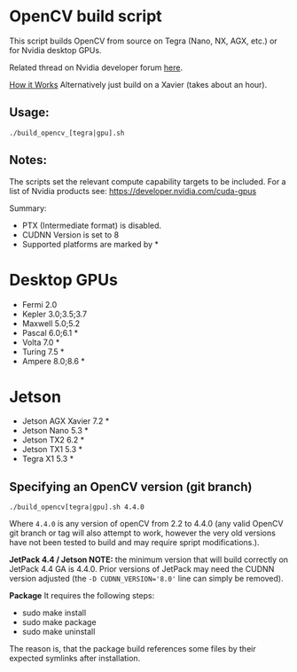 # OpenCV build script

This script builds OpenCV from source on Tegra (Nano, NX, AGX, etc.) or for Nvidia desktop GPUs.

Related thread on Nvidia developer forum 
[here](https://devtalk.nvidia.com/default/topic/1051133/jetson-nano/opencv-build-script/).

[How it Works](https://wiki.debian.org/QemuUserEmulation)
Alternatively just build on a Xavier (takes about an hour).

## Usage:
```shell
./build_opencv_[tegra|gpu].sh
```

## Notes:

The scripts set the relevant compute capability targets to be included. For a list of Nvidia products see: https://developer.nvidia.com/cuda-gpus

Summary:
* PTX (Intermediate format) is disabled.
* CUDNN Version is set to 8
* Supported platforms are marked by *

# Desktop GPUs
- Fermi   2.0
- Kepler  3.0;3.5;3.7
- Maxwell 5.0;5.2
- Pascal  6.0;6.1 *
- Volta 7.0 *
- Turing 7.5 *
- Ampere  8.0;8.6 *

# Jetson 
- Jetson AGX Xavier	7.2 *
- Jetson Nano	5.3 *
- Jetson TX2	6.2 *
- Jetson TX1	5.3 *
- Tegra X1	5.3 *

## Specifying an OpenCV version (git branch)
```shell
./build_opencv[tegra|gpu].sh 4.4.0
```

Where `4.4.0` is any version of openCV from 2.2 to 4.4.0
(any valid OpenCV git branch or tag will also attempt to work, however the very old versions have not been tested to build and may require spript modifications.).

**JetPack 4.4 / Jetson NOTE:** the minimum version that will build correctly on JetPack 4.4 GA is 4.4.0. Prior versions of JetPack may need the CUDNN version adjusted (the `-D CUDNN_VERSION='8.0'` line can simply be removed).

**Package**
It requires the following steps:
- sudo make install
- sudo make package
- sudo make uninstall

The reason is, that the package build references some files by their expected symlinks after installation.
